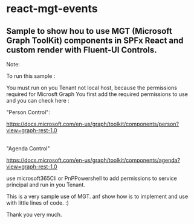 # react-mgt-events

 ##  Sample to show hou to use MGT (Microsoft Graph ToolKit) components in SPFx React and custom render with Fluent-UI Controls.

 Note:

 To run this sample :

You must run on you Tenant not local host, because the permissions required for Microsft Graph
You first add the required permissions to use <mgt-agenda> and <mgt-person>
you can check  here :

"Person Control":

  https://docs.microsoft.com/en-us/graph/toolkit/components/person?view=graph-rest-1.0

 <br/>
 "Agenda Control"
 
 https://docs.microsoft.com/en-us/graph/toolkit/components/agenda?view=graph-rest-1.0

 use microsoft365Cli or PnPPowershell to add permissions to service principal and run in you Tenant.

 This is a very sample use of  MGT. anf show how is to implement and use with little lines of code. :)


Thank you very much.
